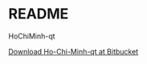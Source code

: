 # README #

HoChiMinh-qt


[Download Ho-Chi-Minh-qt at Bitbucket](https://bitbucket.org/yalta1945/hochiminh-qt/downloads/)

